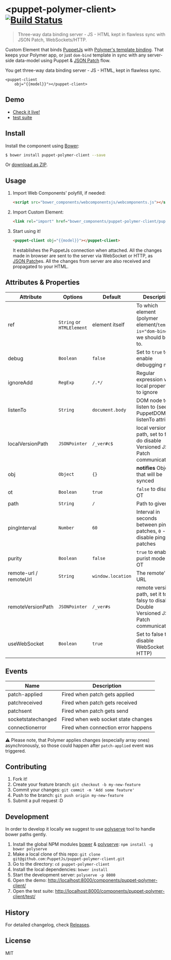 
# &lt;puppet-polymer-client&gt; [![Build Status](https://travis-ci.org/PuppetJs/puppet-polymer-client.svg?branch=gh-pages)](https://travis-ci.org/PuppetJs/puppet-polymer-client)
> Three-way data binding server - JS - HTML kept in flawless sync with JSON Patch, WebSockets/HTTP.

Custom Element that binds [PuppetJs](https://github.com/PuppetJs/PuppetJs) with [Polymer's template binding](https://www.polymer-project.org/1.0/docs/devguide/templates.html).
That keeps your Polymer app, or just `dom-bind` template in sync with any server-side
data-model using Puppet & [JSON Patch](https://tools.ietf.org/html/rfc6902) flow.

You get three-way data binding server - JS - HTML, kept in flawless sync.

    <puppet-client
        obj="{{model}}"></puppet-client>




## Demo

- [Check it live!](http://PuppetJs.github.io/puppet-polymer-client)
- [test suite](http://PuppetJs.github.io/puppet-polymer-client/test)


## Install

Install the component using [Bower](http://bower.io/):

```sh
$ bower install puppet-polymer-client --save
```

Or [download as ZIP](https://github.com/PuppetJs/puppet-polymer-client/archive/gh-pages.zip).

## Usage

1. Import Web Components' polyfill, if needed:

    ```html
    <script src="bower_components/webcomponentsjs/webcomponents.js"></script>
    ```

2. Import Custom Element:

    ```html
    <link rel="import" href="bower_components/puppet-polymer-client/puppet-client.html">
    ```

3. Start using it!

    ```html
    <puppet-client obj="{{model}}"></puppet-client>
    ```
    It establishes the PuppetJs connection when attached. All the changes made
    in browser are sent to the server via WebSocket or HTTP, as
    [JSON Patch](https://tools.ietf.org/html/rfc6902)es.
    All the changes from server are also received and propagated to your HTML.

## Attributes & Properties


Attribute                       | Options   | Default | Description
---                             | ---       | ---     | ---
ref   | `String` or `HTMLElement` | element itself | To which element (polymer element/`template is="dom-bind"`) we should bind to.
debug | `Boolean` | `false` | Set to `true` to enable debugging mode
ignoreAdd | `RegExp` | `/.*/` | Regular expression with local properties to ignore
listenTo | `String` | `document.body` | DOM node to listen to (see PuppetDOM listenTo attribute)
localVersionPath | `JSONPointer` | `/_ver#c$` | local version path, set to falsy do disable Versioned JSON Patch communication
obj | `Object` | `{}` | **notifies** Object that will be synced
ot | `Boolean` | `true` | `false` to disable OT
path | `String` | `/` | Path to given obj
pingInterval | `Number` | `60` | Interval in seconds between ping patches, `0` - disable ping patches
purity | `Boolean` | `false` | `true` to enable purist mode of OT
remote-url / remoteUrl | `String` | `window.location` | The remote's URL
remoteVersionPath | `JSONPointer` | `/_ver#s` | remote version path, set it to falsy to disable Double Versioned JSON Patch communication
useWebSocket | `Boolean` | `true` | Set to false to disable WebSocket (use HTTP)


## Events

Name                       | Description
---                             | ---     
patch-applied | Fired when patch gets applied
patchreceived | Fired when patch gets received
patchsent | Fired when patch gets send
socketstatechanged | Fired when web socket state changes
connectionerror | Fired when connection error happens

:warning: Please note, that Polymer applies changes (especially array ones) asynchronously, so those could happen after `patch-applied` event was triggered.

## Contributing

1. Fork it!
2. Create your feature branch: `git checkout -b my-new-feature`
3. Commit your changes: `git commit -m 'Add some feature'`
4. Push to the branch: `git push origin my-new-feature`
5. Submit a pull request :D

## Development

In order to develop it locally we suggest to use [polyserve](https://npmjs.com/polyserve) tool to handle bower paths gently.

1. Install the global NPM modules [bower](http://bower.io/) & [polyserve](https://npmjs.com/polyserve): `npm install -g bower polyserve`
2. Make a local clone of this repo: `git clone git@github.com:PuppetJs/puppet-polymer-client.git`
3. Go to the directory: `cd puppet-polymer-client`
4. Install the local dependencies: `bower install`
5. Start the development server: `polyserve -p 8000`
6. Open the demo: [http://localhost:8000/components/puppet-polymer-client/](http://localhost:8000/components/puppet-polymer-client/)
7. Open the test suite: [http://localhost:8000/components/puppet-polymer-client/test/](http://localhost:8000/components/puppet-polymer-client/test/)

## History

For detailed changelog, check [Releases](https://github.com/PuppetJs/puppet-polymer-client/releases).

## License

MIT
